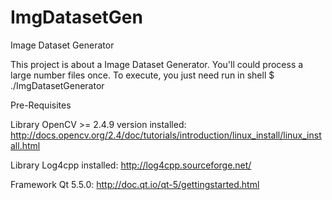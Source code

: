 # ImgDatasetGen
Image Dataset Generator

This project is about a Image Dataset Generator. You'll could process a large number files once.
To execute, you just need run in shell
$ ./ImgDatasetGenerator

Pre-Requisites

Library OpenCV >= 2.4.9 version installed:
http://docs.opencv.org/2.4/doc/tutorials/introduction/linux_install/linux_install.html

Library Log4cpp installed:
http://log4cpp.sourceforge.net/

Framework Qt 5.5.0:
http://doc.qt.io/qt-5/gettingstarted.html


